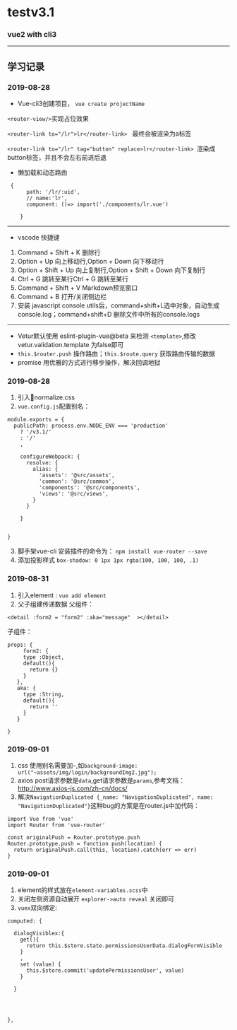 # testv3.1 #
### vue2 with cli3 ###
-----
## 学习记录 ##

### 2019-08-28 ###

* Vue-cli3创建项目，
`vue create projectName`

` <router-view/> `实现占位效果

`<router-link to="/lr">lr</router-link> ` 最终会被渲染为a标签

`<router-link to="/lr" tag="button" replace>lr</router-link> `渲染成button标签，并且不会左右前进后退


* 懒加载和动态路由
```
 {
      path: '/lr/:uid',
      // name:'lr',
      component: ()=> import('./components/lr.vue')

    } 
```


------

- vscode 快捷键
1. Command + Shift + K 删除行
2. Option + Up 向上移动行,Option + Down 向下移动行
3. Option + Shift + Up 向上复制行,Option + Shift + Down 向下复制行
4. Ctrl + G 跳转至某行Ctrl + G 跳转至某行
5. Command + Shift + V Markdown预览窗口
6. Command + B 打开/关闭侧边栏
7. 安装 javascript console utils后，command+shift+L选中对象，自动生成console.log；command+shift+D 删除文件中所有的console.logs

----
- Vetur默认使用 eslint-plugin-vue@beta 来检测 `<template>`,修改 vetur.validation.template 为false即可
- `this.$router.push`  操作路由；`this.$route.query` 获取路由传输的数据
- promise 用优雅的方式进行移步操作，解决回调地狱

### 2019-08-28 ###
1. 引入normalize.css 
2. `vue.config.js`配置别名：
```
module.exports = {
  publicPath: process.env.NODE_ENV === 'production'
    ? '/v3.1/'
    : '/'
    ,

    configureWebpack: {
      resolve: {
        alias: {
          'assets': '@src/assets',
          'common': '@src/common',
          'components': '@src/components',
          'views': '@src/views',
        }
      }

    }


}
```
3. 脚手架vue-cli 安装插件的命令为： `npm install vue-router --save `
4. 添加投影样式 `box-shadow: 0 1px 1px rgba(100, 100, 100, .1)`

### 2019-08-31 ###
1. 引入element : `vue add element`
2. 父子组建传递数据
父组件：
```
<detail :form2 = "form2" :aka="message"  ></detail>
```
子组件：
```
props: {
     form2: {
     type :Object,
     default(){
       return {}
     }
   },
   aka: {
     type :String,
     default(){
       return ''
     }
   }

}
```
### 2019-09-01 ###
1. css 使用别名需要加`~`,如`background-image: url("~assets/img/login/backgroundImg2.jpg");`
2. axios post请求参数是`data`,get请求参数是`params`,参考文档：http://www.axios-js.com/zh-cn/docs/
3. 解决`NavigationDuplicated {_name: "NavigationDuplicated", name: "NavigationDuplicated"}`这种bug的方案是在router.js中加代码：
```
import Vue from 'vue'
import Router from 'vue-router'

const originalPush = Router.prototype.push
Router.prototype.push = function push(location) {
  return originalPush.call(this, location).catch(err => err)
}
```
### 2019-09-01 ###
1. element的样式放在`element-variables.scss`中
2. 关闭左侧资源自动展开  `explorer->auto reveal` 关闭即可
3. `vuex`双向绑定:
```
computed: {

  dialogVisiblex:{
    get(){
      return this.$store.state.permissionsUserData.dialogFormVisible
    }
    ,
    set (value) {
      this.$store.commit('updatePermissionsUser', value)
    }

  }




},
```

